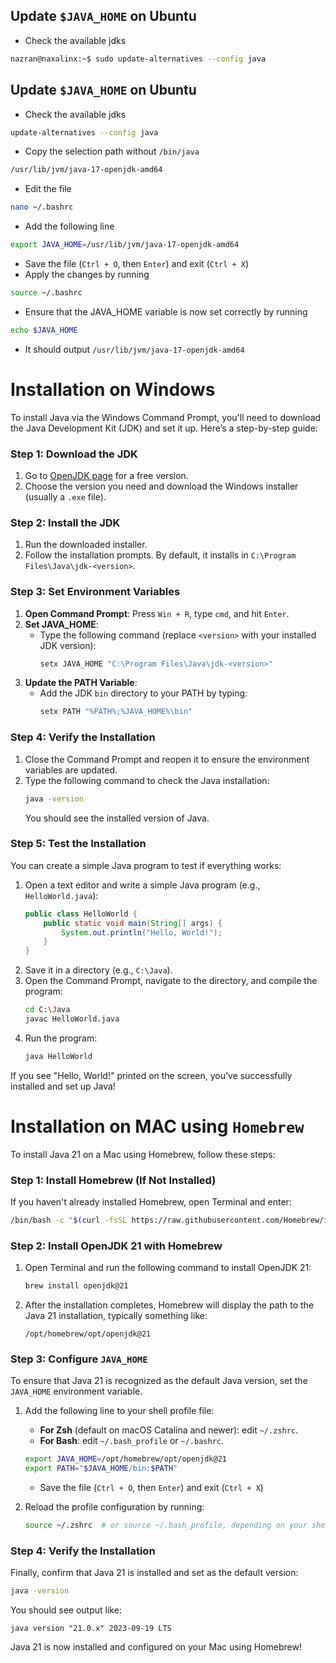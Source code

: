 ## Update `$JAVA_HOME` on Ubuntu
- Check the available jdks
```bash
nazran@naxalinx:~$ sudo update-alternatives --config java
```

## Update `$JAVA_HOME` on Ubuntu
- Check the available jdks
```bash
update-alternatives --config java

```
- Copy the selection path without `/bin/java`
```bash
/usr/lib/jvm/java-17-openjdk-amd64
```
- Edit the file
```bash
nano ~/.bashrc
```
- Add the following line
```bash
export JAVA_HOME=/usr/lib/jvm/java-17-openjdk-amd64
```
- Save the file (`Ctrl + O`, then `Enter`) and exit (`Ctrl + X`)
- Apply the changes by running
```bash
source ~/.bashrc
```
- Ensure that the JAVA_HOME variable is now set correctly by running
```bash
echo $JAVA_HOME
```
- It should output `/usr/lib/jvm/java-17-openjdk-amd64`

# Installation on Windows
To install Java via the Windows Command Prompt, you'll need to download the Java Development Kit (JDK) and set it up. Here’s a step-by-step guide:

### Step 1: Download the JDK
1. Go to [OpenJDK page](https://jdk.java.net/) for a free version.
2. Choose the version you need and download the Windows installer (usually a `.exe` file).

### Step 2: Install the JDK
1. Run the downloaded installer.
2. Follow the installation prompts. By default, it installs in `C:\Program Files\Java\jdk-<version>`.

### Step 3: Set Environment Variables
1. **Open Command Prompt**: Press `Win + R`, type `cmd`, and hit `Enter`.
2. **Set JAVA_HOME**:
   - Type the following command (replace `<version>` with your installed JDK version):
     ```bash
     setx JAVA_HOME "C:\Program Files\Java\jdk-<version>"
     ```
3. **Update the PATH Variable**:
   - Add the JDK `bin` directory to your PATH by typing:
     ```bash
     setx PATH "%PATH%;%JAVA_HOME%\bin"
     ```

### Step 4: Verify the Installation
1. Close the Command Prompt and reopen it to ensure the environment variables are updated.
2. Type the following command to check the Java installation:
   ```bash
   java -version
   ```
   You should see the installed version of Java.

### Step 5: Test the Installation
You can create a simple Java program to test if everything works:
1. Open a text editor and write a simple Java program (e.g., `HelloWorld.java`):
   ```java
   public class HelloWorld {
       public static void main(String[] args) {
           System.out.println("Hello, World!");
       }
   }
   ```
2. Save it in a directory (e.g., `C:\Java`).
3. Open the Command Prompt, navigate to the directory, and compile the program:
   ```bash
   cd C:\Java
   javac HelloWorld.java
   ```
4. Run the program:
   ```bash
   java HelloWorld
   ```

If you see "Hello, World!" printed on the screen, you’ve successfully installed and set up Java!

# Installation on MAC using `Homebrew`
To install Java 21 on a Mac using Homebrew, follow these steps:

### Step 1: Install Homebrew (If Not Installed)
If you haven't already installed Homebrew, open Terminal and enter:
```bash
/bin/bash -c "$(curl -fsSL https://raw.githubusercontent.com/Homebrew/install/HEAD/install.sh)"
```

### Step 2: Install OpenJDK 21 with Homebrew
1. Open Terminal and run the following command to install OpenJDK 21:
   ```bash
   brew install openjdk@21
   ```

2. After the installation completes, Homebrew will display the path to the Java 21 installation, typically something like:
   ```
   /opt/homebrew/opt/openjdk@21
   ```

### Step 3: Configure `JAVA_HOME`
To ensure that Java 21 is recognized as the default Java version, set the `JAVA_HOME` environment variable.

1. Add the following line to your shell profile file:
   - **For Zsh** (default on macOS Catalina and newer): edit `~/.zshrc`.
   - **For Bash**: edit `~/.bash_profile` or `~/.bashrc`.
   
   ```bash
   export JAVA_HOME=/opt/homebrew/opt/openjdk@21
   export PATH="$JAVA_HOME/bin:$PATH"
   ```
   - Save the file (`Ctrl + O`, then `Enter`) and exit (`Ctrl + X`)

2. Reload the profile configuration by running:
   ```bash
   source ~/.zshrc  # or source ~/.bash_profile, depending on your shell
   ```

### Step 4: Verify the Installation
Finally, confirm that Java 21 is installed and set as the default version:
```bash
java -version
```

You should see output like:
```
java version "21.0.x" 2023-09-19 LTS
```

Java 21 is now installed and configured on your Mac using Homebrew!
